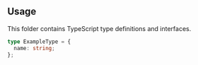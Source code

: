 ## Usage

This folder contains TypeScript type definitions and interfaces.

```ts
type ExampleType = {
  name: string;
};
```
